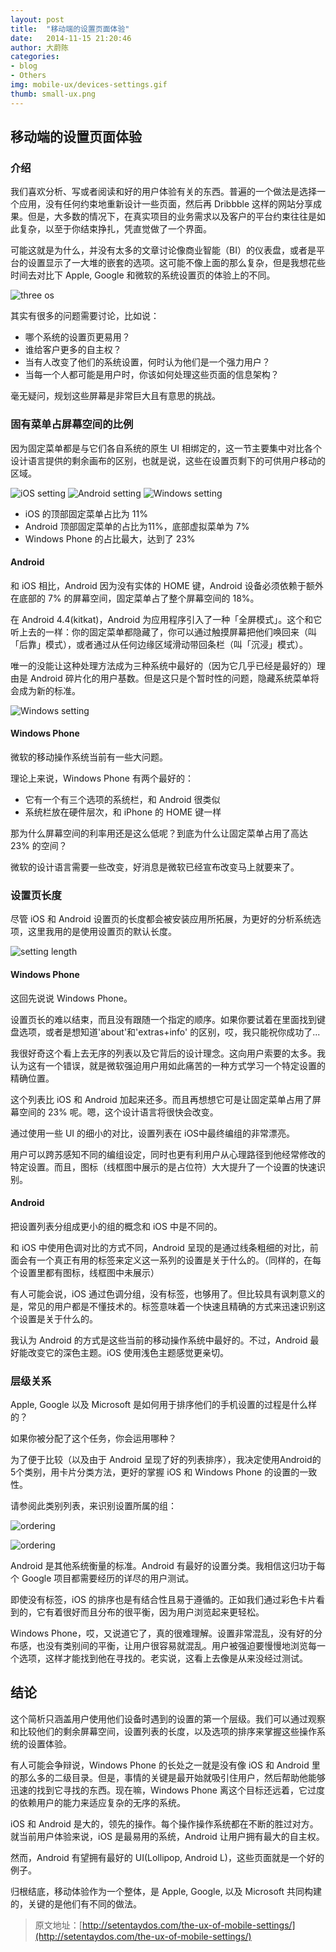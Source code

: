 ```yaml
---
layout: post
title:  "移动端的设置页面体验"
date:   2014-11-15 21:20:46
author: 大蔚陈
categories: 
- blog
- Others
img: mobile-ux/devices-settings.gif
thumb: small-ux.png
---
```

## 移动端的设置页面体验

### 介绍

我们喜欢分析、写或者阅读和好的用户体验有关的东西。普遍的一个做法是选择一个应用，没有任何约束地重新设计一些页面，然后再 Dribbble 这样的网站分享成果。但是，大多数的情况下，在真实项目的业务需求以及客户的平台约束往往是如此复杂，以至于你结束挣扎，凭直觉做了一个界面。<!--more-->

可能这就是为什么，并没有太多的文章讨论像商业智能（BI）的仪表盘，或者是平台的设置显示了一大堆的嵌套的选项。这可能不像上面的那么复杂，但是我想花些时间去对比下 Apple, Google 和微软的系统设置页的体验上的不同。

![three os](/assets/img/blog/mobile-ux/devices-settings.gif "三大移动操作系统")

其实有很多的问题需要讨论，比如说：

- 哪个系统的设置页更易用？
- 谁给客户更多的自主权？
- 当有人改变了他们的系统设置，何时认为他们是一个强力用户？
- 当每一个人都可能是用户时，你该如何处理这些页面的信息架构？

毫无疑问，规划这些屏幕是非常巨大且有意思的挑战。

### 固有菜单占屏幕空间的比例

因为固定菜单都是与它们各自系统的原生 UI 相绑定的，这一节主要集中对比各个设计语言提供的剩余画布的区别，也就是说，这些在设置页剩下的可供用户移动的区域。

![iOS setting](/assets/img/blog/mobile-ux/space-iphone.png "iOS 平台")
![Android setting](/assets/img/blog/mobile-ux/space-android.png "Android 平台")
![Windows setting](/assets/img/blog/mobile-ux/space-wp.png "Windows 平台")

- iOS 的顶部固定菜单占比为 11%
- Android 顶部固定菜单的占比为11%，底部虚拟菜单为 7%
- Windows Phone 的占比最大，达到了 23%

#### Android

和 iOS 相比，Android 因为没有实体的 HOME 键，Android 设备必须依赖于额外在底部的 7% 的屏幕空间，固定菜单占了整个屏幕空间的 18%。

在 Android 4.4(kitkat)，Android 为应用程序引入了一种「全屏模式」。这个和它听上去的一样：你的固定菜单都隐藏了，你可以通过触摸屏幕把他们唤回来（叫「后靠」模式），或者通过从任何边缘区域滑动带回条栏（叫「沉浸」模式）。

唯一的没能让这种处理方法成为三种系统中最好的（因为它几乎已经是最好的）理由是 Android 碎片化的用户基数。但是这只是个暂时性的问题，隐藏系统菜单将会成为新的标准。

![Windows setting]()

#### Windows Phone

微软的移动操作系统当前有一些大问题。

理论上来说，Windows Phone 有两个最好的：

- 它有一个有三个选项的系统栏，和 Android 很类似
- 系统栏放在硬件层次，和 iPhone 的 HOME 键一样

那为什么屏幕空间的利率用还是这么低呢？到底为什么让固定菜单占用了高达 23% 的空间？

微软的设计语言需要一些改变，好消息是微软已经宣布改变马上就要来了。

### 设置页长度

尽管 iOS 和 Android 设置页的长度都会被安装应用所拓展，为更好的分析系统选项，这里我用的是使用设置页的默认长度。

![setting length](/assets/img/blog/mobile-ux/settings-full-devices.png)

#### Windows Phone

这回先说说 Windows Phone。

设置页长的难以结束，而且没有跟随一个指定的顺序。如果你要试着在里面找到键盘选项，或者是想知道'about'和'extras+info' 的区别，哎，我只能祝你成功了...

我很好奇这个看上去无序的列表以及它背后的设计理念。这向用户索要的太多。我认为这有一个错误，就是微软强迫用户用如此痛苦的一种方式学习一个特定设置的精确位置。

这个列表比 iOS 和 Android 加起来还多。而且再想想它可是让固定菜单占用了屏幕空间的 23% 呢。嗯，这个设计语言将很快会改变。

通过使用一些 UI 的细小的对比，设置列表在 iOS中最终编组的非常漂亮。

用户可以跨苏感知不同的编组设定，同时也更有利用户从心理路径到他经常修改的特定设置。而且，图标（线框图中展示的是占位符）大大提升了一个设置的快速识别。

#### Android

把设置列表分组成更小的组的概念和 iOS 中是不同的。

和 iOS 中使用色调对比的方式不同，Android 呈现的是通过线条粗细的对比，前面会有一个真正有用的标签来定义这一系列的设置是关于什么的。（同样的，在每个设置里都有图标，线框图中未展示）

有人可能会说，iOS 通过色调分组，没有标签，也够用了。但比较具有讽刺意义的是，常见的用户都是不懂技术的。标签意味着一个快速且精确的方式来迅速识别这个设置是关于什么的。

我认为 Android 的方式是这些当前的移动操作系统中最好的。不过，Android 最好能改变它的深色主题。iOS 使用浅色主题感觉更亲切。


### 层级关系

Apple, Google 以及 Microsoft 是如何用于排序他们的手机设置的过程是什么样的？

如果你被分配了这个任务，你会运用哪种？

为了便于比较（以及由于 Android 呈现了好的列表排序），我决定使用Android的5个类别，用卡片分类方法，更好的掌握 iOS 和 Windows Phone 的设置的一致性。

请参阅此类别列表，来识别设置所属的组：

![ordering](/assets/img/blog/mobile-ux/category-refer.png)

![ordering](/assets/img/blog/mobile-ux/categories-devices.png "排序")

Android 是其他系统衡量的标准。Android 有最好的设置分类。我相信这归功于每个 Google 项目都需要经历的详尽的用户测试。

即使没有标签，iOS 的排序也是有结合性且易于遵循的。正如我们通过彩色卡片看到的，它有着很好而且分布的很平衡，因为用户浏览起来更轻松。

Windows Phone，哎，又说道它了，真的很难理解。设置非常混乱，没有好的分布感，也没有类别间的平衡，让用户很容易就混乱。用户被强迫要慢慢地浏览每一个选项，这样才能找到他在寻找的。老实说，这看上去像是从来没经过测试。

## 结论

这个简析只涵盖用户使用他们设备时遇到的设置的第一个层级。我们可以通过观察和比较他们的剩余屏幕空间，设置列表的长度，以及选项的排序来掌握这些操作系统的设置体验。

有人可能会争辩说，Windows Phone 的长处之一就是没有像 iOS 和 Android 里的那么多的二级目录。但是，事情的关键是最开始就吸引住用户，然后帮助他能够迅速的找到它寻找的东西。现在嘛，Windows Phone 离这个目标还远着，它过度的依赖用户的能力来适应复杂的无序的系统。

iOS 和 Android 是大的，领先的操作。每个操作操作系统都在不断的胜过对方。就当前用户体验来说，iOS 是最易用的系统，Android 让用户拥有最大的自主权。

然而，Android 有望拥有最好的 UI(Lollipop, Android L)，这些页面就是一个好的例子。

归根结底，移动体验作为一个整体，是 Apple, Google, 以及 Microsoft 共同构建的，关键的是他们有不同的做法。


> 原文地址：[http://setentaydos.com/the-ux-of-mobile-settings/](http://setentaydos.com/the-ux-of-mobile-settings/)








